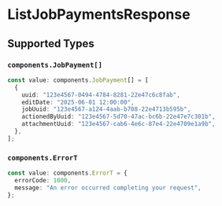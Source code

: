 # ListJobPaymentsResponse


## Supported Types

### `components.JobPayment[]`

```typescript
const value: components.JobPayment[] = [
  {
    uuid: "123e4567-0494-4784-8281-22e47c6c8fab",
    editDate: "2025-06-01 12:00:00",
    jobUuid: "123e4567-a124-4aab-b708-22e4713b595b",
    actionedByUuid: "123e4567-5d70-47ac-bc6b-22e47e7c301b",
    attachmentUuid: "123e4567-cab6-4e6c-87e4-22e4709e1a9b",
  },
];
```

### `components.ErrorT`

```typescript
const value: components.ErrorT = {
  errorCode: 1000,
  message: "An error occurred completing your request",
};
```

